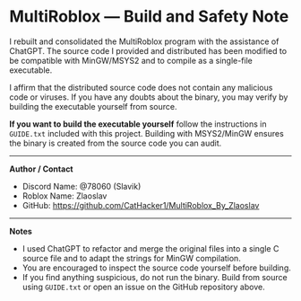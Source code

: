 # MultiRoblox — Build and Safety Note

I rebuilt and consolidated the MultiRoblox program with the assistance of ChatGPT. The source code I provided and distributed has been modified to be compatible with MinGW/MSYS2 and to compile as a single-file executable.

I affirm that the distributed source code does not contain any malicious code or viruses. If you have any doubts about the binary, you may verify by building the executable yourself from source.

**If you want to build the executable yourself** follow the instructions in `GUIDE.txt` included with this project. Building with MSYS2/MinGW ensures the binary is created from the source code you can audit.

---

**Author / Contact**

- Discord Name: @78060 (Slavik)
- Roblox Name: Zlaoslav
- GitHub: https://github.com/CatHacker1/MultiRoblox_By_Zlaoslav

---

**Notes**

- I used ChatGPT to refactor and merge the original files into a single C source file and to adapt the strings for MinGW compilation.
- You are encouraged to inspect the source code yourself before building.
- If you find anything suspicious, do not run the binary. Build from source using `GUIDE.txt` or open an issue on the GitHub repository above.

